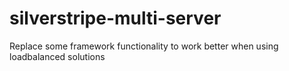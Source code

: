 # silverstripe-multi-server
Replace some framework functionality to work better when using loadbalanced solutions
